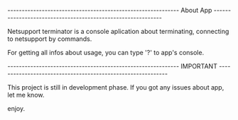 
------------------------------------------------------------ About App ------------------------------------------------------------

Netsupport terminator is a console aplication about terminating, connecting to netsupport by commands.

For getting all infos about usage, you can type '?' to app's console.

------------------------------------------------------------ IMPORTANT ------------------------------------------------------------

This project is still in development phase. If you got any issues about app, let me know.

enjoy.
